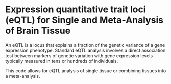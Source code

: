 # Expression quantitative trait loci (eQTL) for Single and Meta-Analysis of Brain Tissue   
           
An eQTL is a locus that explains a fraction of the genetic variance of a gene expression phenotype. Standard eQTL analysis involves a direct association test between markers of genetic variation with gene expression levels typically measured in tens or hundreds of individuals.               
                 
This code allows for eQTL analysis of single tissue or combining tissues into a meta-analysis.                             
               
         
                  
      
  
   
   
